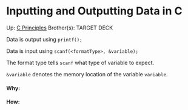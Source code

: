 # Inputting and Outputting Data in C

Up: [C Principles](c_principles)
Brother(s):
TARGET DECK

Data is output using `printf();`

Data is input using `scanf(<formatType>, &variable);`

The format type tells `scanf` what type of variable to expect.

`&variable` denotes the memory location of the variable `variable`.





























#### Why:
#### How:









